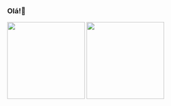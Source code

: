 ### Olá!👋

<img height="180em" src="https://github-readme-stats.vercel.app/api?username=loracxela&show_icons=true&theme=tokyonight"/>
 <img height="180em" src="https://github-readme-stats.vercel.app/api/top-langs/?username=loracxela&layout=compact&theme=tokyonight"/>



